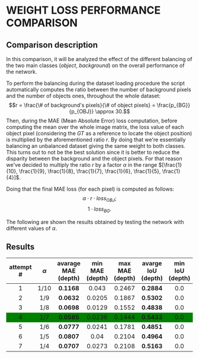 <!-- markdownlint-disable MD012 MD033 -->

# WEIGHT LOSS PERFORMANCE COMPARISON

## Comparison description

In this comparison, it will be analyzed the effect of the different balancing of the two main classes (*object*, *background*) on the overall performance of the network.

To perform the balancing during the dataset loading procedure the script automatically computes the ratio between the number of background pixels and the number of objects ones, throughout the whole dataset:
$$r = \frac{\# of background's pixels}{\# of object pixels} = \frac{p_{BG}}{p_{OBJ}} \approx 30.$$
Then, during the MAE (Mean Absolute Error) loss computation, before computing the mean over the whole image matrix, the loss value of each object pixel (considering the *GT* as a reference to locate the object position) is multiplied by the aforementioned ratio $r$.
By doing that we're essentially balancing an unbalanced dataset giving the same weight to both classes. This turns out to not be the best solution since it is better to reduce the disparity between the background and the object pixels. For that reason we've decided to multiply the ratio $r$ by a factor $\alpha$ in the range $[\frac{1}{10}, \frac{1}{9}, \frac{1}{8}, \frac{1}{7}, \frac{1}{6}, \frac{1}{5}, \frac{1}{4}]$.

Doing that the final MAE loss (for each pixel) is computed as follows:
$$\alpha \cdot r \cdot loss_{OBJ};$$
$$1 \cdot loss_{BG}.$$

The following are shown the results obtained by testing the network with different values of $\alpha$.

## Results

<div class=result_table>

| attempt \# | $\alpha$ | avarage MAE (depth) |  min MAE (depth) | max MAE (depth) |avarge IoU (depth) |min IoU (depth) |  max IoU (depth) |
| :--------: | :------: | :-----------------: | :--------------: | :-------------: | :---------------: | :------------: | :--------------: |
| 1          | 1/10     | **0.1168**          | 0.043            | 0.2467          | **0.2884**        | 0.0            | 0.6873           |
| 2          | 1/9      | **0.0632**          | 0.0205           | 0.1867          | **0.5302**        | 0.0            | 0.8203           |
| 3          | 1/8      | **0.0698**          | 0.0129           | 0.1552          | **0.4838**        | 0.0            | 0.8842           |
| 4          | 1/7      | **0.0585**          | 0.0236           | 0.1444          | **0.5433**        | 0.0            | 0.5485           |
| 5          | 1/6      | **0.0777**          | 0.0241           | 0.1781          | **0.4851**        | 0.0            | 0.7742           |
| 6          | 1/5      | **0.0807**          | 0.04             | 0.2104          | **0.4964**        | 0.0            | 0.7711           |
| 7          | 1/4      | **0.0707**          | 0.0273           | 0.2108          | **0.5163**        | 0.0            | 0.7932           |

</div>


<!-- HTML styles -->
<style>
    .result_table {
        text-align: center;
    }
    .result_table th {
        word-wrap: break-word;
        text-align: center;
    }
    .result_table tr:nth-child(4) { background: green; }
</style>
